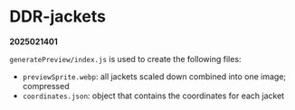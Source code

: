 # DDR-jackets
**2025021401**

`generatePreview/index.js` is used to create the following files:
- `previewSprite.webp`: all jackets scaled down combined into one image; compressed
- `coordinates.json`: object that contains the coordinates for each jacket